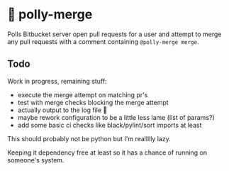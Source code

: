 # 🦜 polly-merge

Polls Bitbucket server open pull requests for a user and attempt to merge any
pull requests with a comment containing `@polly-merge merge`.

## Todo

Work in progress, remaining stuff:

- execute the merge attempt on matching pr's
- test with merge checks blocking the merge attempt
- actually output to the log file 😬
- maybe rework configuration to be a little less lame (list of params?)
- add some basic ci checks like black/pylint/sort imports at least

This should probably not be python but I'm reallllly lazy.

Keeping it dependency free at least so it has a chance of running on someone's
system.
